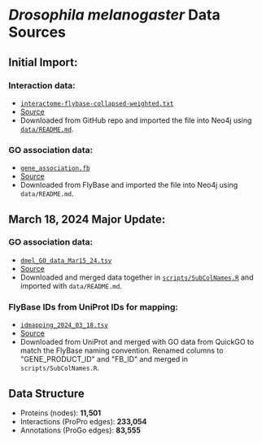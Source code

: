 # *Drosophila melanogaster* Data Sources

## Initial Import:

### Interaction data:
* [`interactome-flybase-collapsed-weighted.txt`](https://github.com/Reed-CompBio/protein-weaver/blob/main/data/DrosophilaMelanogaster/interactome-flybase-collapsed-weighted.txt)
* [Source](https://github.com/annaritz/fly-interactome/tree/master/interactome/weighted-interactome)
* Downloaded from GitHub repo and imported the file into Neo4j using [`data/README.md`](https://github.com/Reed-CompBio/protein-weaver/blob/main/data/README.md).

### GO association data:
* [`gene_association.fb`](https://github.com/Reed-CompBio/protein-weaver/blob/main/data/DrosophilaMelanogaster/gene_association.fb)
* [Source](https://wiki.flybase.org/wiki/FlyBase:Downloads_Overview#Gene_Association_File_-_GAF_.28gene_association.fb.gz.29)
* Downloaded from FlyBase and imported the file into Neo4j using `data/README.md`.

## March 18, 2024 Major Update:

### GO association data:
* [`dmel_GO_data_Mar15_24.tsv`](https://github.com/Reed-CompBio/protein-weaver/blob/main/data/DrosophilaMelanogaster/dmel_GO_data_Mar15_24.tsv)
* [Source](https://www.ebi.ac.uk/QuickGO/annotations?taxonId=7227&taxonUsage=descendants&geneProductSubset=Swiss-Prot&geneProductType=protein)
* Downloaded and merged data together in [`scripts/SubColNames.R`](https://github.com/Reed-CompBio/protein-weaver/blob/main/scripts/SubColNames.R) and imported with `data/README.md`.

### FlyBase IDs from UniProt IDs for mapping:
* [`idmapping_2024_03_18.tsv`](https://github.com/Reed-CompBio/protein-weaver/blob/main/data/DrosophilaMelanogaster/idmapping_2024_03_18.tsv)
* [Source](https://www.uniprot.org/id-mapping)
* Downloaded from UniProt and merged with GO data from QuickGO to match the FlyBase naming convention. Renamed columns to "GENE_PRODUCT_ID" and "FB_ID" and merged in `scripts/SubColNames.R`.

## Data Structure
* Proteins (nodes): **11,501**
* Interactions (ProPro edges): **233,054**
* Annotations (ProGo edges): **83,555**
